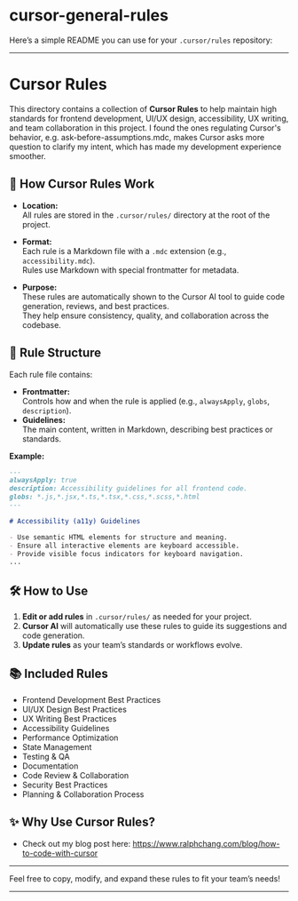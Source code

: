 # cursor-general-rules
Here’s a simple README you can use for your `.cursor/rules` repository:

---

# Cursor Rules

This directory contains a collection of **Cursor Rules** to help maintain high standards for frontend development, UI/UX design, accessibility, UX writing, and team collaboration in this project. I found the ones regulating Cursor's behavior, e.g. ask-before-assumptions.mdc, makes Cursor asks more question to clarify my intent, which has made my development experience smoother. 

## 📁 How Cursor Rules Work

- **Location:**  
  All rules are stored in the `.cursor/rules/` directory at the root of the project.

- **Format:**  
  Each rule is a Markdown file with a `.mdc` extension (e.g., `accessibility.mdc`).  
  Rules use Markdown with special frontmatter for metadata.

- **Purpose:**  
  These rules are automatically shown to the Cursor AI tool to guide code generation, reviews, and best practices.  
  They help ensure consistency, quality, and collaboration across the codebase.

## 📝 Rule Structure

Each rule file contains:
- **Frontmatter:**  
  Controls how and when the rule is applied (e.g., `alwaysApply`, `globs`, `description`).
- **Guidelines:**  
  The main content, written in Markdown, describing best practices or standards.

**Example:**
```markdown
---
alwaysApply: true
description: Accessibility guidelines for all frontend code.
globs: *.js,*.jsx,*.ts,*.tsx,*.css,*.scss,*.html
---

# Accessibility (a11y) Guidelines

- Use semantic HTML elements for structure and meaning.
- Ensure all interactive elements are keyboard accessible.
- Provide visible focus indicators for keyboard navigation.
...
```

## 🛠️ How to Use

1. **Edit or add rules** in `.cursor/rules/` as needed for your project.
2. **Cursor AI** will automatically use these rules to guide its suggestions and code generation.
3. **Update rules** as your team’s standards or workflows evolve.

## 📚 Included Rules

- Frontend Development Best Practices
- UI/UX Design Best Practices
- UX Writing Best Practices
- Accessibility Guidelines
- Performance Optimization
- State Management
- Testing & QA
- Documentation
- Code Review & Collaboration
- Security Best Practices
- Planning & Collaboration Process

## ✨ Why Use Cursor Rules?

- Check out my blog post here: https://www.ralphchang.com/blog/how-to-code-with-cursor

---

Feel free to copy, modify, and expand these rules to fit your team’s needs!

---
